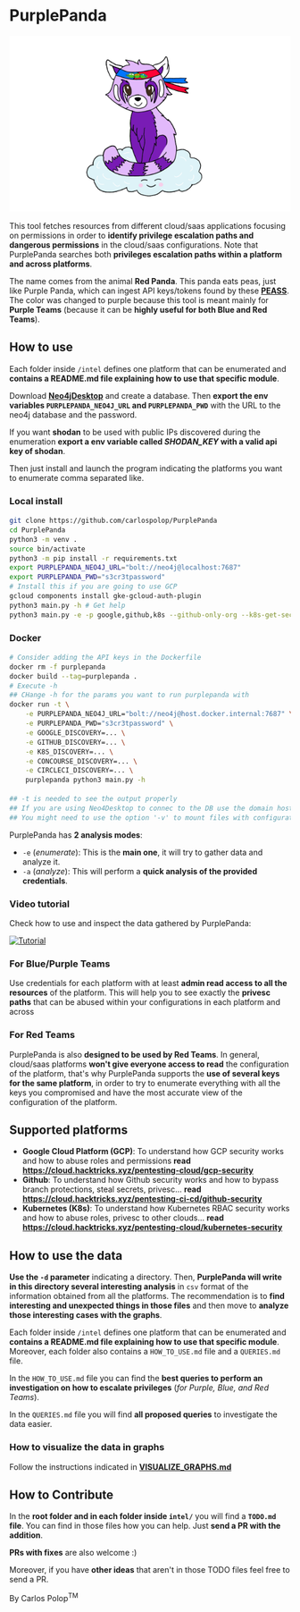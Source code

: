 # PurplePanda
![](https://github.com/carlospolop/PurplePanda/raw/master/images/logo.png)

This tool fetches resources from different cloud/saas applications focusing on permissions in order to **identify privilege escalation paths and dangerous permissions** in the cloud/saas configurations. Note that PurplePanda searches both **privileges escalation paths within a platform and across platforms**.

The name comes from the animal **Red Panda**. This panda eats peas, just like Purple Panda, which can ingest API keys/tokens found by these **[PEASS](https://github.com/carlospolop/PEASS-ng)**. The color was changed to purple because this tool is meant mainly for **Purple Teams** (because it can be **highly useful for both Blue and Red Teams**).

## How to use
Each folder inside `/intel` defines one platform that can be enumerated and **contains a README.md file explaining how to use that specific module**.

Download **[Neo4jDesktop](https://neo4j.com/download-center/#desktop)** and create a database. Then **export the env variables `PURPLEPANDA_NEO4J_URL` and `PURPLEPANDA_PWD`** with the URL to the neo4j database and the password.

If you want **shodan** to be used with public IPs discovered during the enumeration **export a env variable called *SHODAN_KEY* with a valid api key of shodan**.

Then just install and launch the program indicating the platforms you want to enumerate comma separated like.

### Local install
```bash
git clone https://github.com/carlospolop/PurplePanda
cd PurplePanda
python3 -m venv .
source bin/activate
python3 -m pip install -r requirements.txt
export PURPLEPANDA_NEO4J_URL="bolt://neo4j@localhost:7687"
export PURPLEPANDA_PWD="s3cr3tpassword"
# Install this if you are going to use GCP
gcloud components install gke-gcloud-auth-plugin
python3 main.py -h # Get help
python3 main.py -e -p google,github,k8s --github-only-org --k8s-get-secret-values --gcp-get-secret-values # Enumerate google, github and k8s
```

### Docker
```bash
# Consider adding the API keys in the Dockerfile
docker rm -f purplepanda
docker build --tag=purplepanda .
# Execute -h
## CHange -h for the params you want to run purplepanda with
docker run -t \
    -e PURPLEPANDA_NEO4J_URL="bolt://neo4j@host.docker.internal:7687" \
    -e PURPLEPANDA_PWD="s3cr3tpassword" \
    -e GOOGLE_DISCOVERY=... \
    -e GITHUB_DISCOVERY=... \
    -e K8S_DISCOVERY=... \
    -e CONCOURSE_DISCOVERY=... \
    -e CIRCLECI_DISCOVERY=... \
    purplepanda python3 main.py -h

## -t is needed to see the output properly
## If you are using Neo4Desktop to connec to the DB use the domain host.docker.internal
## You might need to use the option '-v' to mount files with configurations
```

PurplePanda has **2 analysis modes**:
- `-e` (*enumerate*): This is the **main one**, it will try to gather data and analyze it.
- `-a` (*analyze*): This will perform a **quick analysis of the provided credentials**.

### Video tutorial
Check how to use and inspect the data gathered by PurplePanda:

[![Tutorial](https://img.youtube.com/vi/zl5NdvoWHX4/0.jpg)](https://www.youtube.com/watch?v=zl5NdvoWHX4)

### For Blue/Purple Teams

Use credentials for each platform with at least **admin read access to all the resources** of the platform. This will help you to see exactly the **privesc paths** that can be abused within your configurations in each platform and across

### For Red Teams

PurplePanda is also **designed to be used by Red Teams**. In general, cloud/saas platforms **won't give everyone access to read** the configuration of the platform, that's why PurplePanda supports the **use of several keys for the same platform**, in order to try to enumerate everything with all the keys you compromised and have the most accurate view of the configuration of the platform.

## Supported platforms
- **Google Cloud Platform (GCP)**: To understand how GCP security works and how to abuse roles and permissions **read https://cloud.hacktricks.xyz/pentesting-cloud/gcp-security**
- **Github**: To understand how Github security works and how to bypass branch protections, steal secrets, privesc... **read https://cloud.hacktricks.xyz/pentesting-ci-cd/github-security**
- **Kubernetes (K8s)**: To understand how Kubernetes RBAC security works and how to abuse roles, privesc to other clouds... **read https://cloud.hacktricks.xyz/pentesting-cloud/kubernetes-security**


## How to use the data
**Use the `-d` parameter** indicating a directory. Then, **PurplePanda will write in this directory several interesting analysis** in `csv` format of the information obtained from all the platforms. The recommendation is to **find interesting and unexpected things in those files** and then move to **analyze those interesting cases with the graphs**.

Each folder inside `/intel` defines one platform that can be enumerated and **contains a README.md file explaining how to use that specific module**. Moreover, each folder also contains a `HOW_TO_USE.md` file and a `QUERIES.md` file. 

In the `HOW_TO_USE.md` file you can find the **best queries to perform an investigation on how to escalate privileges** (*for Purple, Blue, and Red Teams*).

In the `QUERIES.md` file you will find **all proposed queries** to investigate the data easier.

### How to visualize the data in graphs
Follow the instructions indicated in **[VISUALIZE_GRAPHS.md](https://github.com/carlospolop/PurplePanda/blob/master/VISUALIZE_GRAPHS.md)**

## How to Contribute

In the **root folder and in each folder inside `intel/`** you will find a **`TODO.md` file**. You can find in those files how you can help. Just **send a PR with the addition**.

**PRs with fixes** are also welcome :)

Moreover, if you have **other ideas** that aren't in those TODO files feel free to send a PR.


By Carlos Polop<sup>TM</sup>
